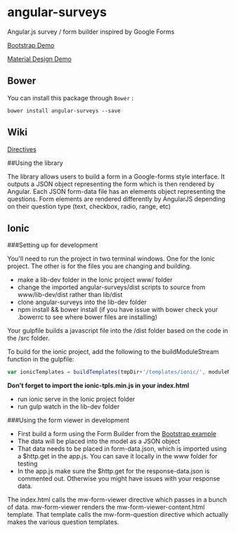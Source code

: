 # angular-surveys
Angular.js survey / form builder inspired by Google Forms

[Bootstrap Demo](http://mwasiluk.github.io/angular-surveys)

[Material Design Demo](http://mwasiluk.github.io/angular-surveys/material)

## Bower

You can install this package through `Bower` :

    bower install angular-surveys --save

## Wiki
[Directives](https://github.com/mwasiluk/angular-surveys/wiki/Directives)

##Using the library

The library allows users to build a form in a Google-forms style interface. It outputs a JSON object representing the form which is then rendered by Angular.
Each JSON form-data file has an elements object representing the questions. Form elements are rendered differently by AngularJS depending on their question type (text, checkbox, radio, range, etc)

## Ionic
###Setting up for development

You'll need to run the project in two terminal windows. One for the Ionic project. The other is for the files you are changing and building.

* make a lib-dev folder in the Ionic project www/ folder
* change the imported angular-surveys/dist scripts to source from www/lib-dev/dist rather than lib/dist
* clone angular-surveys into the lib-dev folder
* npm install && bower install (if you have issue with bower check your .bowerrc to see where bower files are installing)

Your gulpfile builds a javascript file into the /dist folder based on the code in the /src folder.

To build for the ionic project, add the following to the buildModuleStream function in the gulpfile:
```javascript
var ionicTemplates = buildTemplates(tmpDir+'/templates/ionic/', moduleName, 'dist', destPrefix+'-ionic');
```
**Don't forget to import the ionic-tpls.min.js in your index.html**

* run ionic serve in the Ionic project folder
* run gulp watch in the lib-dev folder

###Using the form viewer in development

* First build a form using the Form Builder from the [Bootstrap example](http://wasiluk.io/angular-surveys/)
* The data will be placed into the model as a JSON object
* That data needs to be placed in form-data.json, which is imported using a $http.get in the app.js. You can save it locally in the www folder for testing
* In the app.js make sure the $http.get for the response-data.json is commented out. Otherwise you might have issues with your response data.

The index.html calls the mw-form-viewer directive which passes in a bunch of data.
mw-form-viewer renders the mw-form-viewer-content.html template.
That template calls the mw-form-question directive which actually makes the various question templates.
